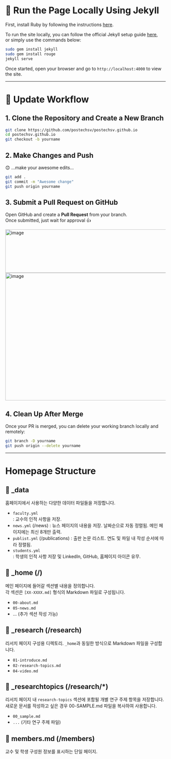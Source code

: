 # 🚀 Run the Page Locally Using Jekyll

First, install Ruby by following the instructions [here](https://www.ruby-lang.org/en/documentation/installation/).

To run the site locally, you can follow the official Jekyll setup guide [here](https://jekyllrb.com/),  
or simply use the commands below:

```bash
sudo gem install jekyll
sudo gem install rouge
jekyll serve
```

Once started, open your browser and go to `http://localhost:4000` to view the site.

---

# 🔄 Update Workflow

## 1. Clone the Repository and Create a New Branch

```bash
git clone https://github.com/postechsv/postechsv.github.io
cd postechsv.github.io
git checkout -b yourname
```


## 2. Make Changes and Push

😊 ...make your awesome edits...

```bash
git add .
git commit -m "Awesome change"
git push origin yourname
```

## 3. Submit a Pull Request on GitHub

Open GitHub and create a **Pull Request** from your branch.  
Once submitted, just wait for approval 👍

<img width="800" height="136" alt="image" src="https://github.com/user-attachments/assets/e4779023-79c2-4420-9539-64cf35c69554" />

<img width="800" height="400" alt="image" src="https://github.com/user-attachments/assets/6784431a-b675-434b-a849-70eb875f2ee9" />

## 4. Clean Up After Merge

Once your PR is merged, you can delete your working branch locally and remotely:

```bash
git branch -D yourname
git push origin --delete yourname
```

---
# Homepage Structure

## 📁 _data
홈페이지에서 사용하는 다양한 데이터 파일들을 저장합니다.

- `faculty.yml`  
  : 교수의 인적 사항을 저장.
- `news.yml`  (/news)
  : 뉴스 페이지의 내용을 저장. 날짜순으로 자동 정렬됨. 메인 페이지에는 최신 8개만 출력.
- `publist.yml`  (/publications)
  : 출판 논문 리스트. 연도 및 파일 내 작성 순서에 따라 정렬됨.
- `students.yml`  
  : 학생의 인적 사항 저장 및 LinkedIn, GitHub, 홈페이지 아이콘 유무.

## 📁 _home (/)
메인 페이지에 들어갈 섹션별 내용을 정의합니다.  
각 섹션은 `[XX-XXXX.md]` 형식의 Markdown 파일로 구성됩니다.

- `00-about.md`  
- `05-news.md`  
- … (추가 섹션 작성 가능)

## 📁 _research (/research)
리서치 페이지 구성용 디렉토리. `_home`과 동일한 방식으로 Markdown 파일을 구성합니다.

- `01-introduce.md`  
- `02-research-topics.md`  
- `04-video.md`

## 📁 _researchtopics (/research/*)
리서치 페이지 내 `research-topics` 섹션에 포함될 개별 연구 주제 항목을 저장합니다.  
새로운 문서를 작성하고 싶은 경우 00-SAMPLE.md 파일을 복사하여 사용합니다.

- `00_sample.md`  
- `...` (기타 연구 주제 파일)

## 📄 members.md (/members)
교수 및 학생 구성원 정보를 표시하는 단일 페이지.

